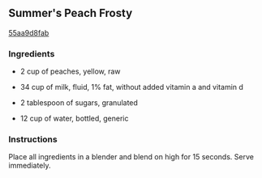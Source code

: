 ## Summer's Peach Frosty

[55aa9d8fab](http://www.food.com/recipe/summers-peach-frosty-420088)

### Ingredients

 - 2 cup of peaches, yellow, raw

 - 34 cup of milk, fluid, 1% fat, without added vitamin a and vitamin d

 - 2 tablespoon of sugars, granulated

 - 12 cup of water, bottled, generic

### Instructions

Place all ingredients in a blender and blend on high for 15 seconds. Serve immediately.